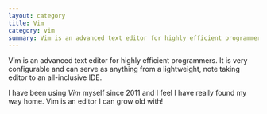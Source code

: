 ```yaml
---
layout: category
title: Vim
category: vim
summary: Vim is an advanced text editor for highly efficient programmers.
---
```

Vim is an advanced text editor for highly efficient programmers. It is very configurable and can serve as anything from a lightweight, note taking editor to an all-inclusive IDE.

I have been using *Vim* myself since 2011 and I feel I have really found my way home. Vim is an editor I can grow old with!
